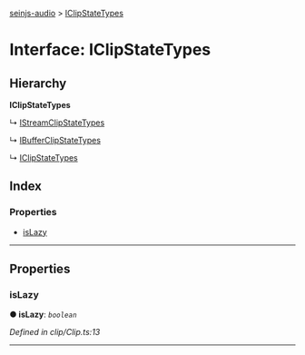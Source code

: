 [seinjs-audio](../README.md) > [IClipStateTypes](../interfaces/iclipstatetypes.md)

# Interface: IClipStateTypes

## Hierarchy

**IClipStateTypes**

↳  [IStreamClipStateTypes](istreamclipstatetypes.md)

↳  [IBufferClipStateTypes](ibufferclipstatetypes.md)

↳  [IClipStateTypes](_seinjs_.audio.iclipstatetypes.md)

## Index

### Properties

* [isLazy](iclipstatetypes.md#islazy)

---

## Properties

<a id="islazy"></a>

###  isLazy

**● isLazy**: *`boolean`*

*Defined in clip/Clip.ts:13*

___

